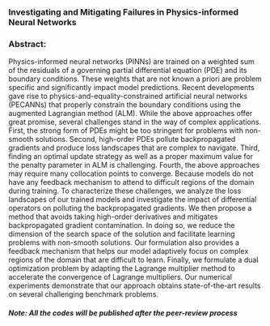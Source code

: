 ### Investigating and Mitigating Failures in Physics-informed Neural Networks


### Abstract:
Physics-informed neural networks (PINNs) are trained on a weighted sum of the residuals of a governing partial differential equation (PDE) and its boundary conditions. These weights that are not known a priori are problem specific and significantly impact model predictions. Recent developments gave rise to physics-and-equality-constrained artificial neural networks (PECANNs) that properly constrain the boundary conditions using the augmented Lagrangian method (ALM). While the above approaches offer great promise, several challenges stand in the way of complex applications. First, the strong form of PDEs might be too stringent for problems with non-smooth solutions. Second, high-order PDEs pollute backpropagated gradients and produce loss landscapes that are complex to navigate. Third, finding an optimal update strategy as well as a proper maximum value for the penalty parameter in ALM is challenging. Fourth, the above approaches may require many collocation points to converge. Because models do not have any feedback mechanism to attend to difficult regions of the domain during training. To characterize these challenges, we analyze the loss landscapes of our trained models and investigate the impact of differential operators on polluting the backpropagated gradients. We then propose a method that avoids taking high-order derivatives and mitigates backpropagated gradient contamination. In doing so, we reduce the dimension of the search space of the solution and facilitate learning problems with non-smooth solutions. Our formulation also provides a feedback mechanism that helps our model adaptively focus on complex regions of the domain that are difficult to learn. Finally, we formulate a dual optimization problem by adapting the Lagrange multiplier method to accelerate the convergence of Lagrange multipliers. Our numerical experiments demonstrate that our approach obtains state-of-the-art results on several challenging benchmark problems.


##### Note: All the codes will be published after the peer-review process

